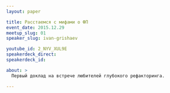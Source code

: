 ```yaml
---
layout: paper

title: Расстаемся с мифами о ФП
event_date: 2015.12.29
meetup_slug: 01
speaker_slug: ivan-grishaev

youtube_id: 2_NYV_XUL9E
speakerdeck_direct:
speakerdeck_id:

about: >
  Первый доклад на встрече любителей глубокого рефакторинга.

---
```

